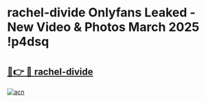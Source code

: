 # rachel-divide Onlyfans Leaked - New Video & Photos March 2025 !p4dsq

# <h2><a href="https://tvgpyo.iuczelnia.edu.pl?title=rachel-divide&ref=p4dsq">🔗👉 🔴 rachel-divide</a></h2>

[![acn](https://github.com/user-attachments/assets/0f9c940e-d8b0-45ae-aac7-cd30a18b3e1c)](https://tvgpyo.iuczelnia.edu.pl?title=rachel-divide&ref=p4dsq)

